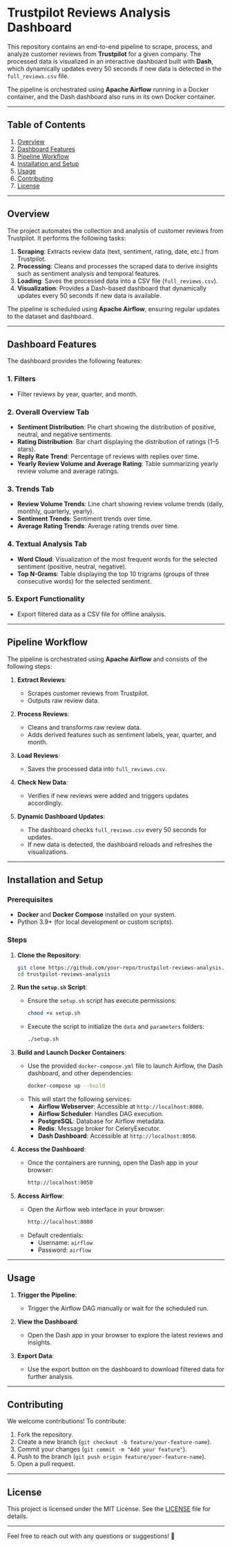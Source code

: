 # Trustpilot Reviews Analysis Dashboard

This repository contains an end-to-end pipeline to scrape, process, and analyze customer reviews from **Trustpilot** for a given company. The processed data is visualized in an interactive dashboard built with **Dash**, which dynamically updates every 50 seconds if new data is detected in the `full_reviews.csv` file.

The pipeline is orchestrated using **Apache Airflow** running in a Docker container, and the Dash dashboard also runs in its own Docker container.

---

## Table of Contents

1. [Overview](#overview)
2. [Dashboard Features](#dashboard-features)
3. [Pipeline Workflow](#pipeline-workflow)
4. [Installation and Setup](#installation-and-setup)
5. [Usage](#usage)
6. [Contributing](#contributing)
7. [License](#license)

---

## Overview

The project automates the collection and analysis of customer reviews from Trustpilot. It performs the following tasks:

1. **Scraping**: Extracts review data (text, sentiment, rating, date, etc.) from Trustpilot.
2. **Processing**: Cleans and processes the scraped data to derive insights such as sentiment analysis and temporal features.
3. **Loading**: Saves the processed data into a CSV file (`full_reviews.csv`).
4. **Visualization**: Provides a Dash-based dashboard that dynamically updates every 50 seconds if new data is available.

The pipeline is scheduled using **Apache Airflow**, ensuring regular updates to the dataset and dashboard.

---

## Dashboard Features

The dashboard provides the following features:

### **1. Filters**
- Filter reviews by year, quarter, and month.

### **2. Overall Overview Tab**
- **Sentiment Distribution**: Pie chart showing the distribution of positive, neutral, and negative sentiments.
- **Rating Distribution**: Bar chart displaying the distribution of ratings (1–5 stars).
- **Reply Rate Trend**: Percentage of reviews with replies over time.
- **Yearly Review Volume and Average Rating**: Table summarizing yearly review volume and average ratings.

### **3. Trends Tab**
- **Review Volume Trends**: Line chart showing review volume trends (daily, monthly, quarterly, yearly).
- **Sentiment Trends**: Sentiment trends over time.
- **Average Rating Trends**: Average rating trends over time.

### **4. Textual Analysis Tab**
- **Word Cloud**: Visualization of the most frequent words for the selected sentiment (positive, neutral, negative).
- **Top N-Grams**: Table displaying the top 10 trigrams (groups of three consecutive words) for the selected sentiment.

### **5. Export Functionality**
- Export filtered data as a CSV file for offline analysis.

---

## Pipeline Workflow

The pipeline is orchestrated using **Apache Airflow** and consists of the following steps:

1. **Extract Reviews**:
   - Scrapes customer reviews from Trustpilot.
   - Outputs raw review data.

2. **Process Reviews**:
   - Cleans and transforms raw review data.
   - Adds derived features such as sentiment labels, year, quarter, and month.

3. **Load Reviews**:
   - Saves the processed data into `full_reviews.csv`.

4. **Check New Data**:
   - Verifies if new reviews were added and triggers updates accordingly.

5. **Dynamic Dashboard Updates**:
   - The dashboard checks `full_reviews.csv` every 50 seconds for updates.
   - If new data is detected, the dashboard reloads and refreshes the visualizations.

---

## Installation and Setup

### Prerequisites
- **Docker** and **Docker Compose** installed on your system.
- Python 3.9+ (for local development or custom scripts).

### Steps

1. **Clone the Repository**:
   ```bash
   git clone https://github.com/your-repo/trustpilot-reviews-analysis.git
   cd trustpilot-reviews-analysis
   ```

2. **Run the `setup.sh` Script**:
   - Ensure the `setup.sh` script has execute permissions:
     ```bash
     chmod +x setup.sh
     ```
   - Execute the script to initialize the `data` and `parameters` folders:
     ```bash
     ./setup.sh
     ```

3. **Build and Launch Docker Containers**:
   - Use the provided `docker-compose.yml` file to launch Airflow, the Dash dashboard, and other dependencies:
     ```bash
     docker-compose up --build
     ```
   - This will start the following services:
     - **Airflow Webserver**: Accessible at `http://localhost:8080`.
     - **Airflow Scheduler**: Handles DAG execution.
     - **PostgreSQL**: Database for Airflow metadata.
     - **Redis**: Message broker for CeleryExecutor.
     - **Dash Dashboard**: Accessible at `http://localhost:8050`.

4. **Access the Dashboard**:
   - Once the containers are running, open the Dash app in your browser:
     ```bash
     http://localhost:8050
     ```

5. **Access Airflow**:
   - Open the Airflow web interface in your browser:
     ```bash
     http://localhost:8080
     ```
   - Default credentials:
     - Username: `airflow`
     - Password: `airflow`

---

## Usage

1. **Trigger the Pipeline**:
   - Trigger the Airflow DAG manually or wait for the scheduled run.

2. **View the Dashboard**:
   - Open the Dash app in your browser to explore the latest reviews and insights.

3. **Export Data**:
   - Use the export button on the dashboard to download filtered data for further analysis.

---

## Contributing

We welcome contributions! To contribute:

1. Fork the repository.
2. Create a new branch (`git checkout -b feature/your-feature-name`).
3. Commit your changes (`git commit -m "Add your feature"`).
4. Push to the branch (`git push origin feature/your-feature-name`).
5. Open a pull request.

---

## License

This project is licensed under the MIT License. See the [LICENSE](LICENSE) file for details.

---

Feel free to reach out with any questions or suggestions! 🚀
